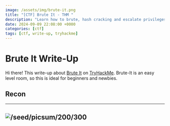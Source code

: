 ```yaml
---
image: /assets/img/brute-it.png
title: "[CTF] Brute It - THM "
description: "Learn how to brute, hash cracking and escalate privileges in this box!"
date: 2024-09-09 22:08:00 +0000
categories: [ctf]
tags: [ctf, write-up, tryhackme]
---
```


# Brute It Write-Up
Hi there! This write-up about [Brute It](https://tryhackme.com/r/room/bruteit)  on [TryHackMe](https://tryhackme.com/). Brute-It is an easy level room, so this is ideal for beginners and newbies.

## Recon


---
![/seed/picsum/200/300](https://picsum.photos/seed/picsum/600/300)
---